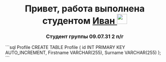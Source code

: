 <h1 align="center">Привет, работа выполнена студентом <a href="https://daniilshat.ru/" target="_blank">Иван </a> 
<img src="https://github.com/blackcater/blackcater/raw/main/images/Hi.gif" height="32"/></h1>
<h3 align="center">Студент группы 09.07.31 2 п/г</h3>
```sql
Profile
CREATE TABLE Profile (
    id INT PRIMARY KEY AUTO_INCREMENT,
    Firstname VARCHAR(255),
    Surname VARCHAR(255)
);
```
